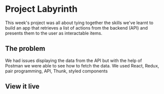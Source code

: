 # Project Labyrinth

This week's project was all about tying together the skills we've learnt to build an app that retrieves a list of actions from the backend (API) and presents them to the user as interactable items.

## The problem

We had issues displaying the data from the API but with the help of Postman we were able to see how to fetch the data.
We used React, Redux, pair programming, API, Thunk, styled components

## View it live


